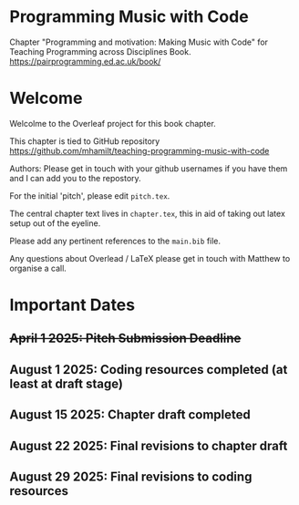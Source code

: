 # Programming Music with Code
Chapter "Programming and motivation: Making Music with Code" for Teaching Programming across Disciplines Book.
https://pairprogramming.ed.ac.uk/book/

# Welcome

Welcolme to the Overleaf project for this book chapter. 

This chapter is tied to GitHub repository https://github.com/mhamilt/teaching-programming-music-with-code

Authors: Please get in touch with your github usernames if you have them and I can add you to the repostory.

For the initial 'pitch', please edit `pitch.tex`.

The central chapter text lives in `chapter.tex`, this in aid of taking out latex setup out of the eyeline.

Please add any pertinent references to the `main.bib` file.

Any questions about Overlead / LaTeX please get in touch with Matthew to organise a call.

# Important Dates

## ~~April 1 2025: Pitch Submission Deadline~~
## August 1 2025: Coding resources completed (at least at draft stage)
## August 15 2025: Chapter draft completed
## August 22 2025: Final revisions to chapter draft
## August 29 2025: Final revisions to coding resources
